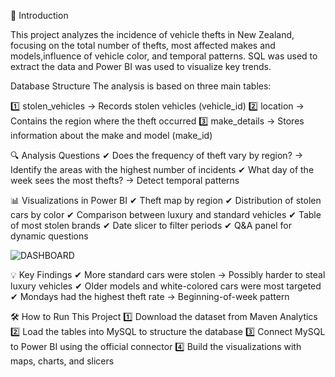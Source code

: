 
📌 Introduction

This project analyzes the incidence of vehicle thefts in New Zealand, focusing on the total number of thefts,
most affected makes and models,influence of vehicle color, and temporal patterns.
SQL was used to extract the data and Power BI was used to visualize key trends.

Database Structure
The analysis is based on three main tables:

1️⃣ stolen_vehicles → Records stolen vehicles (vehicle_id)
2️⃣ location → Contains the region where the theft occurred
3️⃣ make_details → Stores information about the make and model (make_id)

🔍 Analysis Questions
✔ Does the frequency of theft vary by region? → Identify the areas with the highest number of incidents
✔ What day of the week sees the most thefts? → Detect temporal patterns

📊 Visualizations in Power BI
✔ Theft map by region
✔ Distribution of stolen cars by color
✔ Comparison between luxury and standard vehicles
✔ Table of most stolen brands
✔ Date slicer to filter periods
✔ Q&A panel for dynamic questions

![DASHBOARD](https://github.com/user-attachments/assets/fad80e91-5adb-4149-82eb-e25934391a3c)

💡 Key Findings
✔ More standard cars were stolen → Possibly harder to steal luxury vehicles
✔ Older models and white-colored cars were most targeted
✔ Mondays had the highest theft rate → Beginning-of-week pattern

🛠 How to Run This Project
1️⃣ Download the dataset from Maven Analytics
2️⃣ Load the tables into MySQL to structure the database
3️⃣ Connect MySQL to Power BI using the official connector
4️⃣ Build the visualizations with maps, charts, and slicers


